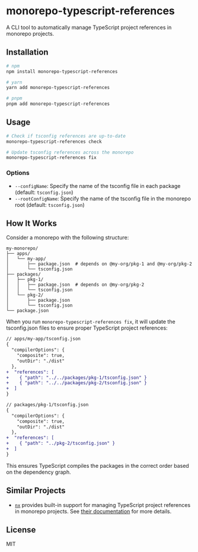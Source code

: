 # monorepo-typescript-references

A CLI tool to automatically manage TypeScript project references in monorepo projects.

## Installation

```bash
# npm
npm install monorepo-typescript-references

# yarn
yarn add monorepo-typescript-references

# pnpm
pnpm add monorepo-typescript-references
```

## Usage

```bash
# Check if tsconfig references are up-to-date
monorepo-typescript-references check

# Update tsconfig references across the monorepo
monorepo-typescript-references fix
```

### Options

- `--configName`: Specify the name of the tsconfig file in each package (default: `tsconfig.json`)
- `--rootConfigName`: Specify the name of the tsconfig file in the monorepo root (default: `tsconfig.json`)

## How It Works

Consider a monorepo with the following structure:

```
my-monorepo/
├── apps/
│   └── my-app/
│       ├── package.json  # depends on @my-org/pkg-1 and @my-org/pkg-2
│       └── tsconfig.json
├── packages/
│   ├── pkg-1/
│   │   ├── package.json  # depends on @my-org/pkg-2
│   │   └── tsconfig.json
│   └── pkg-2/
│       ├── package.json
│       └── tsconfig.json
└── package.json
```

When you run `monorepo-typescript-references fix`, it will update the tsconfig.json files to ensure proper TypeScript project references:

```diff
// apps/my-app/tsconfig.json
{
  "compilerOptions": {
    "composite": true,
    "outDir": "./dist"
  },
+  "references": [
+    { "path": "../../packages/pkg-1/tsconfig.json" }
+    { "path": "../../packages/pkg-2/tsconfig.json" }
+  ]
}
```

```diff
// packages/pkg-1/tsconfig.json
{
  "compilerOptions": {
    "composite": true,
    "outDir": "./dist"
  },
+  "references": [
+    { "path": "../pkg-2/tsconfig.json" }
+  ]
}
```

This ensures TypeScript compiles the packages in the correct order based on the dependency graph.

## Similar Projects

- [`nx`](https://github.com/nrwl/nx) provides built-in support for managing TypeScript project references in monorepo projects. See [their documentation](https://20.nx.dev/concepts/typescript-project-linking) for more details.

## License

MIT
